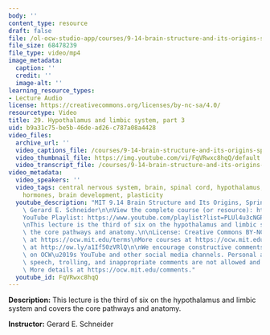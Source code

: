 ```yaml
---
body: ''
content_type: resource
draft: false
file: /ol-ocw-studio-app/courses/9-14-brain-structure-and-its-origins-spring-2014/mit9_14s14_lec29_360p_16_9.mp4
file_size: 68478239
file_type: video/mp4
image_metadata:
  caption: ''
  credit: ''
  image-alt: ''
learning_resource_types:
- Lecture Audio
license: https://creativecommons.org/licenses/by-nc-sa/4.0/
resourcetype: Video
title: 29. Hypothalamus and limbic system, part 3
uid: b9a31c75-be5b-46de-ad26-c787a08a4428
video_files:
  archive_url: ''
  video_captions_file: /courses/9-14-brain-structure-and-its-origins-spring-2014/mit9_14s14_lec29_captions.vtt
  video_thumbnail_file: https://img.youtube.com/vi/FqVRwxc8hqQ/default.jpg
  video_transcript_file: /courses/9-14-brain-structure-and-its-origins-spring-2014/mit9_14s14_lec29_transcript.pdf
video_metadata:
  video_speakers: ''
  video_tags: central nervous system, brain, spinal cord, hypothalamus, limbic system,
    hormones, brain development, plasticity
  youtube_description: "MIT 9.14 Brain Structure and Its Origins, Spring 2014\nInstructor:\
    \ Gerard E. Schneider\n\nView the complete course (or resource): https://ocw.mit.edu/9-14S14\n\
    YouTube Playlist: https://www.youtube.com/playlist?list=PLUl4u3cNGP62ABe0O-0qtaHHxyKQi1ZwR\n\
    \nThis lecture is the third of six on the hypothalamus and limbic system and covers\
    \ the core pathways and anatomy.\n\nLicense: Creative Commons BY-NC-SA\nMore information\
    \ at https://ocw.mit.edu/terms\nMore courses at https://ocw.mit.edu\nSupport OCW\
    \ at http://ow.ly/a1If50zVRlQ\n\nWe encourage constructive comments and discussion\
    \ on OCW\u2019s YouTube and other social media channels. Personal attacks, hate\
    \ speech, trolling, and inappropriate comments are not allowed and may be removed.\
    \ More details at https://ocw.mit.edu/comments."
  youtube_id: FqVRwxc8hqQ
---
```

**Description:** This lecture is the third of six on the hypothalamus and limbic system and covers the core pathways and anatomy.

**Instructor:** Gerard E. Schneider